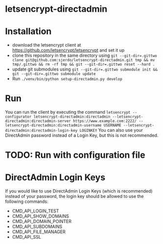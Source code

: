 # letsencrypt-directadmin

# Installation
* download the letsencrypt client at https://github.com/letsencrypt/letsencrypt and set it up
* clone this repository in the same directory using `git --git-dir=.gittwo clone git@github.com:sjerdo/letsencrypt-directadmin.git tmp && mv tmp/.gittwo && rm -rf tmp && git --git-dir=.gittwo reset --hard .`
* update git submodules using `git --git-dir=.gittwo submodule init && git --git-dir=.gittwo submodule update`
* Run `./venv/bin/python setup-directadmin.py develop`

# Run
You can run the client by executing the command
```letsencrypt --configurator letsencrypt-directadmin:directadmin --letsencrypt-directadmin:directadmin-server https://www.example.com:2222/ --letsencrypt-directadmin:directadmin-username USERNAME --letsencrypt-directadmin:directadmin-login-key LOGINKEY```
You can also use your DirectAdmin password instead of a Login Key, but this is not recommended.

# TODO: Run with configuration file

# DirectAdmin Login Keys
If you would like to use DirectAdmin Login Keys (which is recommended) instead of your password, the login key should be allowed to use the following commands:
* CMD_API_LOGIN_TEST
* CMD_API_SHOW_DOMAINS
* CMD_API_DOMAIN_POINTER
* CMD_API_SUBDOMAINS
* CMD_API_FILE_MANAGER
* CMD_API_SSL
